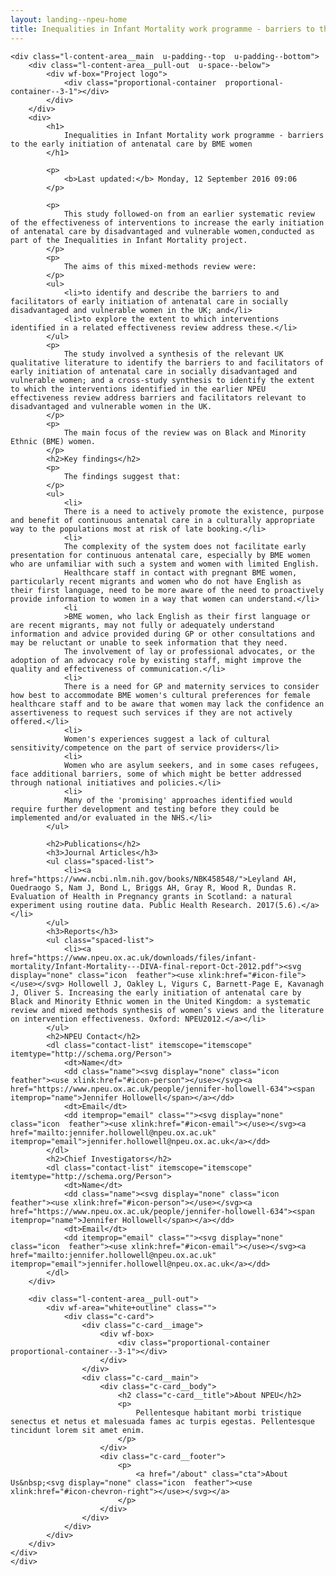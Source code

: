 ```yaml
---
layout: landing--npeu-home
title: Inequalities in Infant Mortality work programme - barriers to the early initiation of antenatal care by BME women
---
```

<div wf-area="white+outline" class="l-content-area  l-content-area--has-pull-outs">

    <div class="l-content-area__main  u-padding--top  u-padding--bottom">
        <div class="l-content-area__pull-out  u-space--below">
            <div wf-box="Project logo">
                <div class="proportional-container  proportional-container--3-1"></div>
            </div>
        </div>
        <div>
            <h1>
                Inequalities in Infant Mortality work programme - barriers to the early initiation of antenatal care by BME women
            </h1>
            
            <p>
                <b>Last updated:</b> Monday, 12 September 2016 09:06
            </p>

            <p>
                This study followed-on from an earlier systematic review of the effectiveness of interventions to increase the early initiation of antenatal care by disadvantaged and vulnerable women,conducted as part of the Inequalities in Infant Mortality project.
            </p>
            <p>
                The aims of this mixed-methods review were:
            </p>
            <ul>
                <li>to identify and describe the barriers to and facilitators of early initiation of antenatal care in socially disadvantaged and vulnerable women in the UK; and</li>
                <li>to explore the extent to which interventions identified in a related effectiveness review address these.</li>
            </ul>
            <p>
                The study involved a synthesis of the relevant UK qualitative literature to identify the barriers to and facilitators of early initiation of antenatal care in socially disadvantaged and vulnerable women; and a cross-study synthesis to identify the extent to which the interventions identified in the earlier NPEU effectiveness review address barriers and facilitators relevant to disadvantaged and vulnerable women in the UK.
            </p>
            <p>
                The main focus of the review was on Black and Minority Ethnic (BME) women.
            </p>
            <h2>Key findings</h2>
            <p>
                The findings suggest that:
            </p>
            <ul>
                <li>
                There is a need to actively promote the existence, purpose and benefit of continuous antenatal care in a culturally appropriate way to the populations most at risk of late booking.</li>
                <li>
                The complexity of the system does not facilitate early presentation for continuous antenatal care, especially by BME women who are unfamiliar with such a system and women with limited English.
                Healthcare staff in contact with pregnant BME women, particularly recent migrants and women who do not have English as their first language, need to be more aware of the need to proactively provide information to women in a way that women can understand.</li>
                <li
                >BME women, who lack English as their first language or are recent migrants, may not fully or adequately understand information and advice provided during GP or other consultations and may be reluctant or unable to seek information that they need.
                The involvement of lay or professional advocates, or the adoption of an advocacy role by existing staff, might improve the quality and effectiveness of communication.</li>
                <li>
                There is a need for GP and maternity services to consider how best to accommodate BME women's cultural preferences for female healthcare staff and to be aware that women may lack the confidence an assertiveness to request such services if they are not actively offered.</li>
                <li>
                Women's experiences suggest a lack of cultural sensitivity/competence on the part of service providers</li>
                <li>
                Women who are asylum seekers, and in some cases refugees, face additional barriers, some of which might be better addressed through national initiatives and policies.</li>
                <li>
                Many of the 'promising' approaches identified would require further development and testing before they could be implemented and/or evaluated in the NHS.</li>
            </ul>

            <h2>Publications</h2>
            <h3>Journal Articles</h3>
            <ul class="spaced-list">
                <li><a href="https://www.ncbi.nlm.nih.gov/books/NBK458548/">Leyland AH, Ouedraogo S, Nam J, Bond L, Briggs AH, Gray R, Wood R, Dundas R. Evaluation of Health in Pregnancy grants in Scotland: a natural experiment using routine data. Public Health Research. 2017(5.6).</a></li>
            </ul>
            <h3>Reports</h3>
            <ul class="spaced-list">
                <li><a href="https://www.npeu.ox.ac.uk/downloads/files/infant-mortality/Infant-Mortality---DIVA-final-report-Oct-2012.pdf"><svg display="none" class="icon  feather"><use xlink:href="#icon-file"></use></svg> Hollowell J, Oakley L, Vigurs C, Barnett-Page E, Kavanagh J, Oliver S. Increasing the early initiation of antenatal care by Black and Minority Ethnic women in the United Kingdom: a systematic review and mixed methods synthesis of women’s views and the literature on intervention effectiveness. Oxford: NPEU2012.</a></li>
            </ul>
            <h2>NPEU Contact</h2>
            <dl class="contact-list" itemscope="itemscope" itemtype="http://schema.org/Person">
                <dt>Name</dt>
                <dd class="name"><svg display="none" class="icon  feather"><use xlink:href="#icon-person"></use></svg><a href="https://www.npeu.ox.ac.uk/people/jennifer-hollowell-634"><span itemprop="name">Jennifer Hollowell</span></a></dd>
                <dt>Email</dt>
                <dd itemprop="email" class=""><svg display="none" class="icon  feather"><use xlink:href="#icon-email"></use></svg><a href="mailto:jennifer.hollowell@npeu.ox.ac.uk" itemprop="email">jennifer.hollowell@npeu.ox.ac.uk</a></dd>
            </dl>
            <h2>Chief Investigators</h2>
            <dl class="contact-list" itemscope="itemscope" itemtype="http://schema.org/Person">
                <dt>Name</dt>
                <dd class="name"><svg display="none" class="icon  feather"><use xlink:href="#icon-person"></use></svg><a href="https://www.npeu.ox.ac.uk/people/jennifer-hollowell-634"><span itemprop="name">Jennifer Hollowell</span></a></dd>
                <dt>Email</dt>
                <dd itemprop="email" class=""><svg display="none" class="icon  feather"><use xlink:href="#icon-email"></use></svg><a href="mailto:jennifer.hollowell@npeu.ox.ac.uk" itemprop="email">jennifer.hollowell@npeu.ox.ac.uk</a></dd>
            </dl>
        </div>

        <div class="l-content-area__pull-out">
            <div wf-area="white+outline" class="">
                <div class="c-card">
                    <div class="c-card__image">
                        <div wf-box>
                            <div class="proportional-container  proportional-container--3-1"></div>
                        </div>
                    </div>
                    <div class="c-card__main">
                        <div class="c-card__body">
                            <h2 class="c-card__title">About NPEU</h2>
                            <p>
                                Pellentesque habitant morbi tristique senectus et netus et malesuada fames ac turpis egestas. Pellentesque tincidunt lorem sit amet enim.
                            </p>
                        </div>
                        <div class="c-card__footer">
                            <p>
                                <a href="/about" class="cta">About Us&nbsp;<svg display="none" class="icon  feather"><use xlink:href="#icon-chevron-right"></use></svg></a>
                            </p>
                        </div>
                    </div>
                </div>
            </div>
        </div>
    </div>
    </div>

</div>